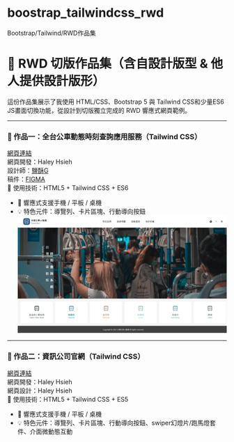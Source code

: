 # boostrap_tailwindcss_rwd
Bootstrap/Tailwind/RWD作品集

# 🎨 RWD 切版作品集（含自設計版型 & 他人提供設計版形）

這份作品集展示了我使用 HTML/CSS、Bootstrap 5 與 Tailwind CSS和少量ES6 JS畫面切換功能，從設計到切版獨立完成的 RWD 響應式網頁範例。

---

### 🔹 作品一：全台公車動態時刻查詢應用服務（Tailwind CSS）
[網頁連結](https://haleyhsieh.github.io/boostrap_tailwindcss_rwd/TailwindBusLine/)<br />
網頁開發：Haley Hsieh<br />
設計師：[鹽酥G](https://2021.thef2e.com/users/6296432819610583727/) <br />
稿件：[FIGMA](https://www.figma.com/design/JTb1ArUXnSceYEt6DmCGib/Week3---%E5%85%A8%E5%8F%B0%E5%85%AC%E8%BB%8A%E5%8B%95%E6%85%8B%E6%99%82%E5%88%BB%E6%9F%A5%E8%A9%A2%E6%87%89%E7%94%A8%E6%9C%8D%E5%8B%99?node-id=52-3060&t=e1g8eYJHBKF8NfTh-1) <br />
 🔧 使用技術：HTML5 + Tailwind CSS + ES6
- 📱 響應式支援手機 / 平板 / 桌機
- 💡 特色元件：導覽列、卡片區塊、行動導向按鈕
![project1](./assets/BusLine_cover.png) 

<hr>

### 🔹 作品二：資訊公司官網（Tailwind CSS）
[網頁連結](https://haleyhsieh.github.io/boostrap_tailwindcss_rwd/CClouder/index.html)<br />
網頁開發：Haley Hsieh<br />
網頁設計：Haley Hsieh<br />
 🔧 使用技術：HTML5 + Tailwind CSS + ES5
- 📱 響應式支援手機 / 平板 / 桌機
- 💡 特色元件：導覽列、卡片區塊、行動導向按鈕、swiper幻燈片/跑馬燈套件、介面微動態互動
